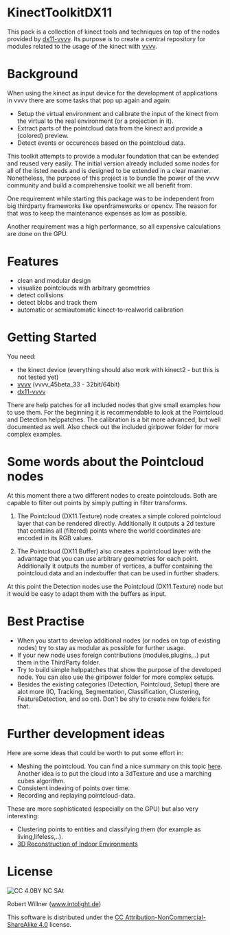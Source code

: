 KinectToolkitDX11
=================

This pack is a collection of kinect tools and techniques on top of the nodes provided by [dx11-vvvv](https://github.com/mrvux/dx11-vvvv).
Its purpose is to create a central repository for modules related to the usage of the kinect with [vvvv](http://vvvv.org/).

Background
==========

When using the kinect as input device for the development of applications in vvvv there are some tasks that pop up again and again:
* Setup the virtual environment and calibrate the input of the kinect from the virtual to the real environment (or a projection in it).
* Extract parts of the pointcloud data from the kinect and provide a (colored) preview.
* Detect events or occurences based on the pointcloud data.

This toolkit attempts to provide a modular foundation that can be extended and reused very easily. The initial version already included some nodes for all of the listed needs and is designed to be extended in a clear manner.
Nonetheless, the purpose of this project is to bundle the power of the vvvv community and build a comprehensive toolkit we all benefit from.

One requirement while starting this package was to be independent from big thirdparty frameworks like openframeworks or opencv. The reason for that was to keep the maintenance expenses as low as possible.

Another requirement was a high performance, so all expensive calculations are done on the GPU.

Features
==========
* clean and modular design
* visualize pointclouds with arbitrary geometries
* detect collisions
* detect blobs and track them
* automatic or semiautomatic kinect-to-realworld calibration 

Getting Started
===============

You need:
* the kinect device (everything should also work with kinect2 - but this is not tested yet)
* [vvvv](http://vvvv.org/) (vvvv_45beta_33 - 32bit/64bit)
* [dx11-vvvv](http://vvvv.org/contribution/directx11-nodes-alpha)

There are help patches for all included nodes that give small examples how to use them. For the beginning it is recommendable to look at the Pointcloud and Detection helppatches.
The calibration is a bit more advanced, but well documented as well. Also check out the included girlpower folder for more complex examples.

Some words about the Pointcloud nodes
=====================================

At this moment there a two different nodes to create pointclouds. Both are capable to filter out points by simply putting in filter transforms.

1. The Pointcloud (DX11.Texture) node creates a simple colored pointcloud layer that can be rendered directly. Additionally it outputs a 2d texture that contains all (filtered)
points where the world coordinates are encoded in its RGB values.

2. The Pointcloud (DX11.Buffer) also creates a pointcloud layer with the advantage that you can use arbitrary geometries for each point. Additionally it outputs the number of vertices, a buffer containing
the pointcloud data and an indexbuffer that can be used in further shaders.

At this point the Detection nodes use the Pointcloud (DX11.Texture) node but it would be easy to adapt them with the buffers as input. 

Best Practise
============
* When you start to develop additional nodes (or nodes on top of existing nodes) try to stay as modular as possible for further usage.
* If your new node uses foreign contributions (modules,plugins,..) put them in the ThirdParty folder. 
* Try to build simple helppatches that show the purpose of the developed node. You can also use the girlpower folder for more complex setups.
* Besides the existing categories (Detection, Pointcloud, Setup) there are alot more (IO, Tracking, Segmentation, Classification, Clustering, FeatureDetection, and so on). Don't be shy to create new folders for that.

Further development ideas
=========================

Here are some ideas that could be worth to put some effort in:
* Meshing the pointcloud. You can find a nice summary on this topic [here](http://meshlabstuff.blogspot.de/2009/09/meshing-point-clouds.html). Another idea is to put the cloud into a 3dTexture and use a marching cubes algorithm.
* Consistent indexing of points over time.
* Recording and replaying pointcloud-data.

These are more sophisticated (especially on the GPU) but also very interesting:
* Clustering points to entities and classifying them (for example as living,lifeless,..).
* [3D Reconstruction of Indoor Environments](http://www.cs.unc.edu/~doums/pdfs/slides-3D-Room-Reconstruction-with-One-Kinect.pdf)

License
=======

![CC 4.0BY NC SAt](http://i.creativecommons.org/l/by-nc-sa/4.0/88x31.png)

Robert Willner (www.intolight.de)

This software is distributed under the [CC Attribution-NonCommercial-ShareAlike 4.0](https://creativecommons.org/licenses/by-nc-sa/4.0/) license.
